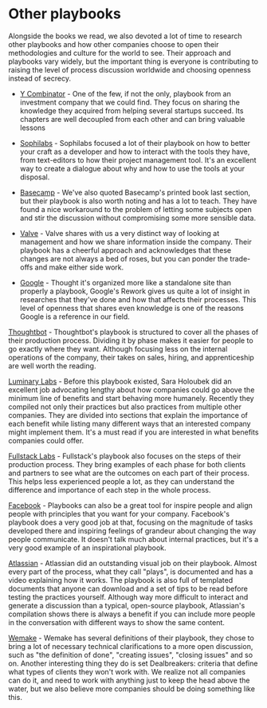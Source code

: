 # Other playbooks
Alongside the books we read, we also devoted a lot of time to research other playbooks and how other companies choose to open their methodologies and culture for the world to see. Their approach and playbooks vary widely, but the important thing is everyone is contributing to raising the level of process discussion worldwide and choosing openness instead of secrecy.

- [Y Combinator](https://playbook.samaltman.com/) - One of the few, if not the only, playbook from an investment company that we could find. They focus on sharing the knowledge they acquired from helping several startups succeed. Its chapters are well decoupled from each other and can bring valuable lessons 

- [Sophilabs](https://www.notion.so/Playbook-956e7c5ff4b544f4be17fde1dc8d895d) - Sophilabs focused a lot of their playbook on how to better your craft as a developer and how to interact with the tools they have, from text-editors to how their project management tool. It's an excellent way to create a dialogue about why and how to use the tools at your disposal.

- [Basecamp](https://github.com/basecamp/handbook) - We've also quoted Basecamp's printed book last section, but their playbook is also worth noting and has a lot to teach. They have found a nice workaround to the problem of letting some subjects open and stir the discussion without compromising some more sensible data. 

- [Valve](https://steamcdn-a.akamaihd.net/apps/valve/Valve_NewEmployeeHandbook.pdf) - Valve shares with us a very distinct way of looking at management and how we share information inside the company. Their playbook has a cheerful approach and acknowledges that these changes are not always a bed of roses, but you can ponder the trade-offs and make either side work.

- [Google](https://rework.withgoogle.com/) - Thought it's organized more like a standalone site than properly a playbook, Google's Rework gives us quite a lot of insight in researches that they've done and how that affects their processes. This level of openness that shares even knowledge is one of the reasons Google is a reference in our field.

[Thoughtbot](https://thoughtbot.com/playbook) - Thoughtbot's playbook is structured to cover all the phases of their production process. Dividing it by phase makes it easier for people to go exactly where they want. Although focusing less on the internal operations of the company, their takes on sales, hiring, and apprenticeship are well worth the reading.

[Luminary Labs](http://www.slideshare.net/LuminaryLabs/the-human-company-playbook-version-10) - Before this playbook existed, Sara Holoubek did an excellent job advocating lengthy about how companies could go above the minimum line of benefits and start behaving more humanely. Recently they compiled not only their practices but also practices from multiple other companies. They are divided into sections that explain the importance of each benefit while listing many different ways that an interested company might implement them. It's a must read if you are interested in what benefits companies could offer.

[Fullstack Labs](https://www.fullstacklabs.co/playbook) - Fullstack's playbook also focuses on the steps of their production process. They bring examples of each phase for both clients and partners to see what are the outcomes on each part of their process. This helps less experienced people a lot, as they can understand the difference and importance of each step in the whole process.

[Facebook](http://v1.benbarry.com/project/facebooks-little-red-book) - Playbooks can also be a great tool for inspire people and align people with principles that you want for your company. Facebook's playbook does a very good job at that, focusing on the magnitude of tasks developed there and inspiring feelings of grandeur about changing the way people communicate. It doesn't talk much about internal practices, but it's a very good example of an inspirational playbook.

[Atlassian](https://www.atlassian.com/team-playbook) - Atlassian did an outstanding visual job on their playbook. Almost every part of the process, what they call "plays", is documented and has a video explaining how it works. The playbook is also full of templated documents that anyone can download and a set of tips to be read before testing the practices yourself. Although way more difficult to interact and generate a discussion than a typical, open-source playbook, Atlassian's compilation shows there is always a benefit if you can include more people in the conversation with different ways to show the same content.

[Wemake](https://wemake.services/meta/rsdp) - Wemake has several definitions of their playbook, they chose to bring a lot of necessary technical clarifications to a more open discussion, such as "the definition of done", "creating issues", "closing issues" and so on. Another interesting thing they do is set Dealbreakers: criteria that define what types of clients they won't work with. We realize not all companies can do it, and need to work with anything just to keep the head above the water, but we also believe more companies should be doing something like this. 